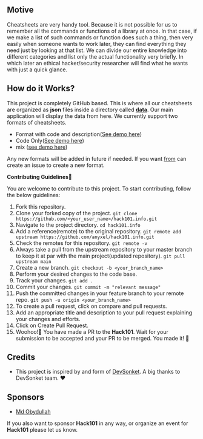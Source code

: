 ## Motive

Cheatsheets are very handy tool. Because it is not possible for us to remember all the commands or functions of a library at once. In that case, if we make a list of such commands or function does such a thing, then very easily when someone wants to work later, they can find everything they need just by looking at that list. We can divide our entire knowledge into different categories and list only the actual functionality very briefly. In which later an ethical hacker/security researcher will find what he wants with just a quick glance.

## How do it Works?

This project is completely GitHub based. This is where all our cheatsheets are organized as **json** files inside a directory called [**data**](https://github.com/anyxel/hack101.info/blob/main/data). Our main application will display the data from here. We currently support two formats of cheatsheets.

- Format with code and description([See demo here](https://github.com/anyxel/hack101.info/blob/main/data/demo/codendesc.json))
- Code Only([See demo here](https://github.com/anyxel/hack101.info/blob/main/datademo/onlycode.json))
- mix ([see demo here](https://github.com/anyxel/hack101.info/blob/main/data/demo/mix.json))

Any new formats will be added in future if needed. If you want [from](https://github.com/anyxel/hack101.info/issues/new) can create an issue to create a new format.

**Contributing Guidelines📝**

You are welcome to contribute to this project.
To start contributing, follow the below guidelines:

1. Fork this repository.
2. Clone your forked copy of the project.
   `git clone https://github.com/<your_user_name>/hack101.info.git`
3. Navigate to the project directory.
   `cd hack101.info`
4. Add a reference(remote) to the original repository.
   `git remote add upstream https://github.com/anyxel/hack101.info.git`
5. Check the remotes for this repository.
   `git remote -v`
6. Always take a pull from the upstream repository to your master branch to keep it at par with the main project(updated repository).
   `git pull upstream main`
7. Create a new branch.
   `git checkout -b <your_branch_name>`
8. Perform your desired changes to the code base.
9. Track your changes.
   `git add .`
10. Commit your changes.
    `git commit -m "relevant message"`
11. Push the committed changes in your feature branch to your remote repo.
    `git push -u origin <your_branch_name>`
12. To create a pull request, click on compare and pull requests.
13. Add an appropriate title and description to your pull request explaining your changes and efforts.
14. Click on Create Pull Request.
15. Woohoo!🥳 You have made a PR to the **Hack101**. Wait for your submission to be accepted and your PR to be merged.
    You made it! 🎊

## Credits

- This project is inspired by and form of [DevSonket](https://github.com/devsonket/devsonket.github.io). A big thanks to DevSonket team. ❤️

## Sponsors

- [Md Obydullah](https://github.com/mdobydullah)

If you also want to sponsor **Hack101** in any way, or organize an event for **Hack101** please let us know.

